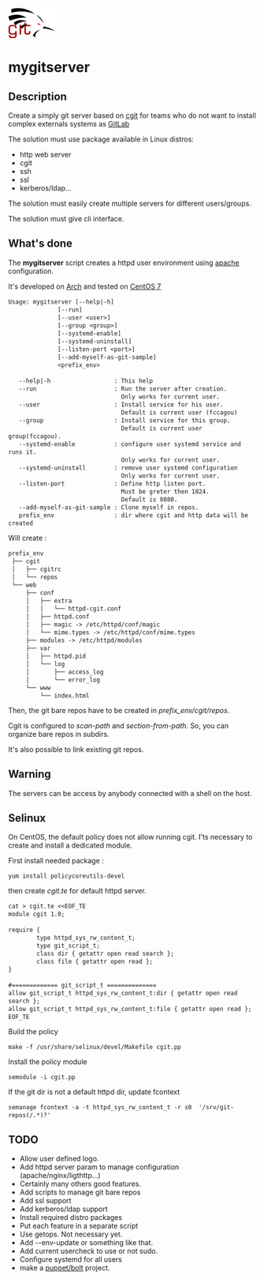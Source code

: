 ![Cagou git](doc/cagou-git.png)
# mygitserver
## Description

Create a simply git server based on [cgit](https://git.zx2c4.com/cgit/about/)
for teams who do not want to install complex externals systems as
[GitLab](https://about.gitlab.com/)

The solution must use package available in Linux distros:
* http web server
* cgit
* ssh
* ssl
* kerberos/ldap...

The solution must easily create multiple servers for different users/groups.

The solution must give cli interface.


## What's done

The **mygitserver** script creates a httpd user environment using
[apache](http://httpd.apache.org/docs/current/) configuration.

It's developed on [Arch](https://www.archlinux.org/) and tested on [CentOS
7](https://www.centos.org)

    Usage: mygitserver [--help|-h]
                  [--run]
                  [--user <user>]
                  [--group <group>]
                  [--systemd-enable]
                  [--systemd-uninstall]
                  [--listen-port <port>]
                  [--add-myself-as-git-sample]
                  <prefix_env>
    
       --help|-h                  : This help
       --run                      : Run the server after creation.
                                    Only works for current user.
       --user                     : Install service for his user.
                                    Default is current user (fccagou)
       --group                    : Install service for this group.
                                    Default is current user group(fccagou).
       --systemd-enable           : configure user systemd service and runs it.
                                    Only works for current user.
       --systemd-uninstall        : remove user systemd configuration
                                    Only works for current user.
       --listen-port              : Define http listen port.
                                    Must be greter then 1024.
                                    Default is 8080.
       --add-myself-as-git-sample : Clone myself in repos.
       prefix_env                 : dir where cgit and http data will be created

Will create :
    
    prefix_env
     ├── cgit
     │   ├── cgitrc
     │   └── repos
     └── web
         ├── conf
         │   ├── extra
         │   │   └── httpd-cgit.conf
         │   ├── httpd.conf
         │   ├── magic -> /etc/httpd/conf/magic
         │   └── mime.types -> /etc/httpd/conf/mime.types
         ├── modules -> /etc/httpd/modules
         ├── var
         │   ├── httpd.pid
         │   └── log
         │       ├── access_log
         │       └── error_log
         └── www
             └── index.html


Then, the git bare repos have to be created in _prefix_env/cgit/repos_.

Cgit is configured to _scan-path_ and _section-from-path_. So, you
can organize bare repos in subdirs.

It's also possible to link existing git repos.

## Warning

The servers can be access by anybody connected with a shell on the host.
## Selinux

On CentOS, the default policy does not allow running cgit. I'ts necessary to
create and install a dedicated module.

First install needed package :

    yum install policycoreutils-devel


then create _cgit.te_ for default httpd server.

    cat > cgit.te <<EOF_TE
    module cgit 1.0;
    
    require {
            type httpd_sys_rw_content_t;
            type git_script_t;
            class dir { getattr open read search };
            class file { getattr open read };
    }
    
    #============= git_script_t ==============
    allow git_script_t httpd_sys_rw_content_t:dir { getattr open read search };
    allow git_script_t httpd_sys_rw_content_t:file { getattr open read };
    EOF_TE

Build the policy

    make -f /usr/share/selinux/devel/Makefile cgit.pp

Install the policy module

    semodule -i cgit.pp


If the git dir is not a default httpd dir, update fcontext

    semanage fcontext -a -t httpd_sys_rw_content_t -r s0  '/srv/git-repos(/.*)?'



## TODO
* Allow user defined logo.
* Add httpd server param to manage configuration (apache/nginx/ligthttp...)
* Certainly many others good features.
* Add scripts to manage git bare repos
* Add ssl support
* Add kerberos/ldap support
* Install required distro packages
* Put each feature in a separate script
* Use getops. Not necessary yet.
* Add --env-update or something like that.
* Add current usercheck to use or not sudo.
* Configure systemd for all users
* make a [puppet/bolt](https://puppet.com/docs/bolt/latest/bolt.html) project.
